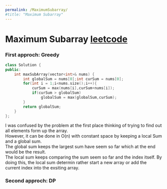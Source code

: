 ```yaml
---
permalink: /MaximumSubarray/
#title: "Maximum Subarray"
---
```



# Maximum Subarray [leetcode](https://leetcode.com/problems/maximum-subarray/)

### First approch: Greedy
```cpp
class Solution {
public:
    int maxSubArray(vector<int>& nums) {
        int globalSum = nums[0];int curSum = nums[0];
        for(int i = 1;i<nums.size();i++){
            curSum = max(nums[i],curSum+nums[i]);
            if(curSum > globalSum)
                globalSum = max(globalSum,curSum);
        }
        return globalSum;
    }
};
```
I was confused by the problem at the first place thinking of trying to find out all elements form up the array.   
However, it can be done in O(n) with constant space by keeping a local Sum and a global sum.   
The global sum keeps the largest sum have seem so far which at the end would be the result.  
The local sum keeps comparing the sum seem so far and the index itself. By doing this, the local sum determin rather start a new array or add the current index into the exsiting array.   

### Second approch: DP
